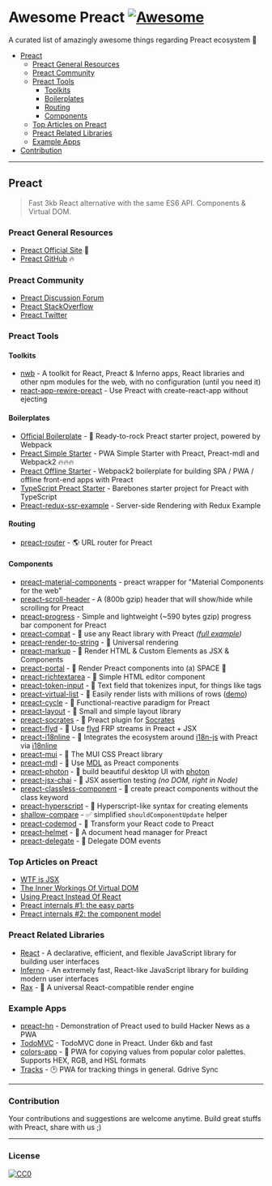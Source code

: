 # Awesome Preact [![Awesome](https://cdn.rawgit.com/sindresorhus/awesome/d7305f38d29fed78fa85652e3a63e154dd8e8829/media/badge.svg)](https://github.com/sindresorhus/awesome)
A curated list of amazingly awesome things regarding Preact ecosystem :star2:

- [Preact](#preact)
  - [Preact General Resources](#preact-general-resources)
  - [Preact Community](#preact-community)
  - [Preact Tools](#preact-tools)
    - [Toolkits](#toolkits)
    - [Boilerplates](#boilerplates)
    - [Routing](#routing)
    - [Components](#components)
  - [Top Articles on Preact](#top-articles-on-preact)
  - [Preact Related Libraries](#preact-related-libraries)
  - [Example Apps](#example-apps)
- [Contribution](#contribution)
  
  
---  
## Preact
> Fast 3kb React alternative with the same ES6 API. Components & Virtual DOM.

### Preact General Resources
- [Preact Official Site](https://preactjs.com/) :rocket:
- [Preact GitHub](https://github.com/developit/preact) :fire:

### Preact Community
- [Preact Discussion Forum](https://preact-slack.now.sh)
- [Preact StackOverflow](https://stackoverflow.com/questions/tagged/preact)
- [Preact Twitter](https://twitter.com/preactjs)

### Preact Tools

#### Toolkits
- [nwb](https://github.com/insin/nwb) - A toolkit for React, Preact & Inferno apps, React libraries and other npm modules for the web, with no configuration (until you need it)
- [react-app-rewire-preact](https://github.com/timarney/react-app-rewired/tree/master/packages/react-app-rewire-preact) - Use Preact with create-react-app without ejecting

#### Boilerplates
- [Official Boilerplate](https://github.com/developit/preact-boilerplate) - :guitar: Ready-to-rock Preact starter project, powered by Webpack
- [Preact Simple Starter](https://github.com/ooade/PreactSimpleStarter) - PWA Simple Starter with Preact, Preact-mdl and Webpack2 :fire::fire::fire:
- [Preact Offline Starter](https://github.com/lukeed/preact-starter) - Webpack2 boilerplate for building SPA / PWA / offline front-end apps with Preact
- [TypeScript Preact Starter](https://github.com/nickytonline/ts-preact-starter) - Barebones starter project for Preact with TypeScript
- [Preact-redux-ssr-example](https://github.com/csbun/preact-redux-ssr-example) - Server-side Rendering with Redux Example

#### Routing
- [preact-router](https://github.com/developit/preact-router) - :earth_americas: URL router for Preact

#### Components
- [preact-material-components](https://github.com/prateekbh/preact-material-components) - preact wrapper for "Material Components for the web"
- [preact-scroll-header](https://github.com/lukeed/preact-scroll-header) - A (800b gzip) header that will show/hide while scrolling for Preact
- [preact-progress](https://github.com/lukeed/preact-progress) - Simple and lightweight (~590 bytes gzip) progress bar component for Preact
- [preact-compat](https://git.io/preact-compat) - :raised_hands: use any React library with Preact *([full example](http://git.io/preact-compat-example))*
- [preact-render-to-string](https://git.io/preact-render-to-string) - :page_facing_up: Universal rendering
- [preact-markup](https://git.io/preact-markup) - :bookmark_tabs: Render HTML & Custom Elements as JSX & Components
- [preact-portal](https://git.io/preact-portal) - :satellite: Render Preact components into (a) SPACE :milky_way:
- [preact-richtextarea](https://git.io/preact-richtextarea) - :pencil: Simple HTML editor component
- [preact-token-input](https://github.com/developit/preact-token-input) - :bookmark: Text field that tokenizes input, for things like tags
- [preact-virtual-list](https://github.com/developit/preact-virtual-list) - :card_index: Easily render lists with millions of rows ([demo](https://jsfiddle.net/developit/qqan9pdo/))
- [preact-cycle](https://git.io/preact-cycle) - :repeat: Functional-reactive paradigm for Preact
- [preact-layout](https://download.github.io/preact-layout/) - :triangular_ruler: Small and simple layout library
- [preact-socrates](https://github.com/matthewmueller/preact-socrates) - :thought_balloon: Preact plugin for [Socrates](http://github.com/matthewmueller/socrates)
- [preact-flyd](https://github.com/xialvjun/preact-flyd) - :rowboat: Use [flyd](https://github.com/paldepind/flyd) FRP streams in Preact + JSX
- [preact-i18nline](https://github.com/download/preact-i18nline) - :speech_balloon: Integrates the ecosystem around [i18n-js](https://github.com/everydayhero/i18n-js) with Preact via [i18nline](https://github.com/download/i18nline)
- [preact-mui](https://git.io/v1aVO) - :metal: The MUI CSS Preact library
- [preact-mdl](https://git.io/preact-mdl) - :white_square_button: Use [MDL](https://getmdl.io) as Preact components
- [preact-photon](https://git.io/preact-photon) - :rocket: build beautiful desktop UI with [photon](http://photonkit.com)
- [preact-jsx-chai](https://git.io/preact-jsx-chai) - :microscope: JSX assertion testing _(no DOM, right in Node)_
- [preact-classless-component](https://github.com/ld0rman/preact-classless-component) - :tophat: create preact components without the class keyword
- [preact-hyperscript](https://github.com/queckezz/preact-hyperscript) - :hammer: Hyperscript-like syntax for creating elements
- [shallow-compare](https://github.com/tkh44/shallow-compare) - :white_check_mark: simplified `shouldComponentUpdate` helper
- [preact-codemod](https://github.com/vutran/preact-codemod) - :shaved_ice: Transform your React code to Preact
- [preact-helmet](https://github.com/download/preact-helmet) - :construction_worker: A document head manager for Preact
- [preact-delegate](https://github.com/NekR/preact-delegate) - :necktie: Delegate DOM events

### Top Articles on Preact
- [WTF is JSX](https://jasonformat.com/wtf-is-jsx/)
- [The Inner Workings Of Virtual DOM](https://medium.com/@rajaraodv/the-inner-workings-of-virtual-dom-666ee7ad47cf)
- [Using Preact Instead Of React](https://medium.com/@rajaraodv/using-preact-instead-of-react-70f40f53107c)
- [Preact internals #1: the easy parts](https://medium.com/@asolove/preact-internals-1-the-easy-parts-3a081fa36205#.twnc3doig)
- [Preact internals #2: the component model](https://medium.com/@asolove/preact-internals-2-the-component-model-36a05e32957b#.8zyec2y9v)

### Preact Related Libraries
- [React](https://github.com/facebook/react) - A declarative, efficient, and flexible JavaScript library for building user interfaces
- [Inferno](https://github.com/infernojs/inferno) - An extremely fast, React-like JavaScript library for building modern user interfaces
- [Rax](https://github.com/alibaba/rax) - :tophat: A universal React-compatible render engine

### Example Apps
- [preact-hn](https://github.com/kristoferbaxter/preact-hn) - Demonstration of Preact used to build Hacker News as a PWA
- [TodoMVC](https://github.com/developit/preact-todomvc) - TodoMVC done in Preact. Under 6kb and fast
- [colors-app](https://github.com/lukeed/colors-app) - :art: PWA for copying values from popular color palettes. Supports HEX, RGB, and HSL formats
- [Tracks](https://github.com/jordic/tracks_preact/) - :clock2: PWA for tracking things in general. Gdrive Sync

---
### Contribution
Your contributions and suggestions are welcome anytime. Build great stuffs with Preact, share with us ;)

---
### License
[![CC0](http://i.creativecommons.org/p/zero/1.0/88x31.png)](http://creativecommons.org/publicdomain/zero/1.0/)
